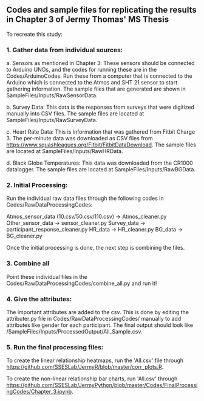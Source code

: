 ## Codes and sample files for replicating the results in Chapter 3 of Jermy Thomas' MS Thesis

To recreate this study:

### 1. Gather data from individual sources:

  a. Sensors as mentioned in Chapter 3: These sensors should be connected to Arduino UNOs, and the codes for running these are in the Codes/ArduinoCodes. Run these from a computer that is connected to the Arduino which is connected to the Atmos and SHT 21 sensor to start gathering information. The sample files that are generated are shown in SampleFiles/Inputs/RawSensorData.

  b. Survey Data: This data is the responses from surveys that were digitized manually into CSV files. The sample files are located at SampleFiles/Inputs/RawSurveyData. 

  c. Heart Rate Data: This is information that was gathered from Fitbit Charge 3. The per-minute data was downloaded as CSV files from https://www.squashleagues.org/Fitbit/FitbitDataDownload. The sample files are located at SampleFiles/Inputs/RawHRData. 

  d. Black Globe Temperatures: This data was downloaded from the CR1000 datalogger. The sample files are located at SampleFiles/Inputs/RawBGData. 

### 2. Initial Processing: 

Run the individual raw data files through the following codes in Codes/RawDataProcessingCodes:

  Atmos_sensor_data (10.csv/50.csv/110.csv) -> Atmos_cleaner.py
  Other_sensor_data -> sensor_cleaner.py
  Survey_data -> participant_response_cleaner.py
  HR_data -> HR_cleaner.py
  BG_data -> BG_cleaner.py
  
Once the initial processing is done, the next step is combining the files.

### 3. Combine all

  Point these individual files in the Codes/RawDataProcessingCodes/combine_all.py and run it!

### 4. Give the attributes: 

  The important attributes are added to the csv. This is done by editing the attributer.py file in Codes/RawDataProcessingCodes/ manually to add attributes like gender for each participant. The final output should look like /SampleFiles/Inputs/ProcessedOutput/All_Sample.csv.

### 5. Run the final processing files:

To create the linear relationship heatmaps, run the 'All.csv' file through https://github.com/SSESLab/JermyR/blob/master/corr_plots.R. 

To create the non-linear relationship bar charts, run 'All.csv' through https://github.com/SSESLab/JermyPython/blob/master/Codes/FinalProcessingCodes/Chapter_3.ipynb.
  

